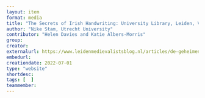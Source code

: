 ```yaml
---
layout: item
format: media
title: "The Secrets of Irish Handwriting: University Library, Leiden, VLQ 7"
author: "Nike Stam, Utrecht University"
contributor: "Helen Davies and Katie Albers-Morris"
group: 
creator: 
externalurl: https://www.leidenmedievalistsblog.nl/articles/de-geheimen-van-het-ierse-handschrift-universitaire-bibliotheek-leiden-vlq-7
embedurl: 
creationdate: 2022-07-01
type: "website"
shortdesc:
tags: [  ]
teammember: 
---
```

